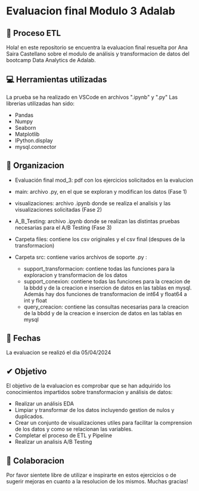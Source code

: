 # Evaluacion final Modulo 3 Adalab
## 🌟 Proceso ETL

Hola! en este repositorio se encuentra la evaluacion final resuelta por Ana Saira Castellano sobre el modulo de análisis y transformacion de datos del bootcamp Data Analytics de Adalab.

## 💻 Herramientas utilizadas

La prueba se ha realizado en VSCode en archivos ".ipynb" y ".py"
Las librerias utilizadas han sido:
- Pandas
- Numpy
- Seaborn
- Matplotlib
- IPython.display
- mysql.connector

## 📂 Organizacion

- Evaluación final mod_3: pdf con los ejercicios solicitados en la evalucion

- main: archivo .py, en el que se exploran y modifican los datos (Fase 1)

- visualizaciones: archivo .ipynb donde se realiza el analisis y las visualizaciones solicitadas (Fase 2)

- A_B_Testing: archivo .ipynb donde se realizan las distintas pruebas necesarias para el A/B Testing (Fase 3)

- Carpeta files: contiene los csv originales y el csv final (despues de la transformacion)

- Carpeta src: contiene varios archivos de soporte .py :
    - support_transformacion: contiene todas las funciones para la exploracion y transformacion de los datos
    - support_conexion: contiene todas las funciones para la creacion de la bbdd y de la creacion e insercion de datos en las tablas en mysql. Además hay dos funciones de transformacion de int64 y float64 a int y float
    - query_creacion: contiene las consultas necesarias para la creacion de la bbdd y de la creacion e insercion de datos en las tablas en mysql

## 📆 Fechas

La evaluacion se realizó el dia 05/04/2024

## ✔ Objetivo

El objetivo de la evaluacion es comprobar que se han adquirido los conocimientos impartidos sobre transformacion y análisis de datos:

- Realizar un análisis EDA
- Limpiar y transformar de los datos incluyendo gestion de nulos y duplicados.
- Crear un conjunto de visualizaciones utiles para facilitar la comprension de los datos y como se relacionan las variables.
- Completar el proceso de ETL y Pipeline
- Realizar un analisis A/B Testing


## 💭 Colaboracion

Por favor sientete libre de utilizar e inspirarte en estos ejercicios o de sugerir mejoras en cuanto a la resolucion de los mismos. Muchas gracias!